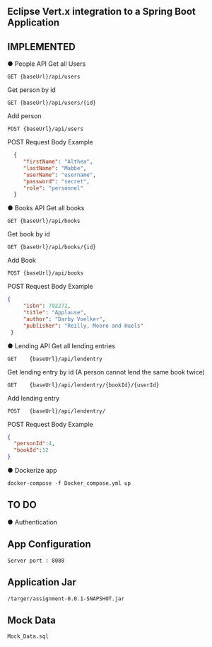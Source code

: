 
## Eclipse Vert.x integration to a Spring Boot Application 


IMPLEMENTED
-----------
● People API 
  Get all Users
  ```
  GET {baseUrl}/api/users  
  ```
  Get person by id
  ```
  GET {baseUrl}/api/users/{id} 
  ```
  
  Add person
  ```
  POST {baseUrl}/api/users 
  ```
  
  POST Request Body Example
   ```JSON
     {
        "firstName": "Althea",
        "lastName": "Mabbe",
        "userName": "username",
        "password": "secret",
        "role": "personnel"
     }
   
   ```
  
● Books API
  Get all books
  ```
  GET {baseUrl}/api/books 
  ```
  Get book by id
  ```
  GET {baseUrl}/api/books/{id}  
  ```
  Add Book
  ```
  POST {baseUrl}/api/books
  ```  
   
  POST Request Body Example
  
   ```JSON
   {
        "isbn": 792272,
        "title": "Applause",
        "author": "Darby Voelker",
        "publisher": "Reilly, Moore and Huels"
    }
   ```

● Lending API
   Get all lending entries
   ```
   GET    {baseUrl}/api/lendentry 
   ```
   Get lending entry by id (A person cannot lend the same book twice)
   ```
   GET    {baseUrl}/api/lendentry/{bookId}/{userId} 
   ```
   Add lending entry
   ```
   POST   {baseUrl}/api/lendentry/ 
   ```
   
   POST Request Body Example
   
   ```JSON
   {
     "personId":4,
     "bookId":12
   }
  ```
   
 

● Dockerize app
  ```
  docker-compose -f Docker_compose.yml up
  ```

TO DO
-------
● Authentication


App Configuration
-----------------
```
Server port : 8088
```

Application Jar
---------
```
/targer/assignment-0.0.1-SNAPSHOT.jar
```

Mock Data 
----------
```
Mock_Data.sql
```
